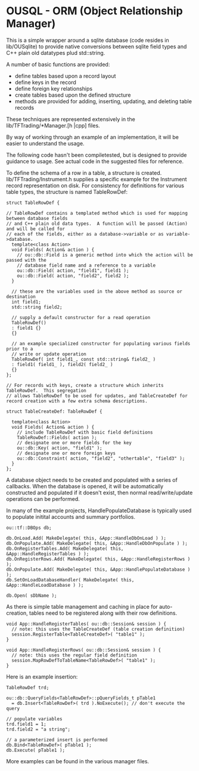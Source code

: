 # OUSQL - ORM (Object Relationship Manager)

This is a simple wrapper around a sqlite database (code resides in lib/OUSqlite) to provide native conversions between sqlite field types and C++ plain old datatypes plud std::string.

A number of basic functions are provided:
+ define tables based upon a record layout
+ define keys in the record
+ define foreign key relationships
+ create tables based upon the defined structure
+ methods are provided for adding, inserting, updating, and deleting table records

These techniques are represented extensively in the lib/TFTrading/*Manager.[h
|cpp] files.

By way of working through an example of an implementation, it will be easier to understand the usage.

The following code hasn't been compiletested, but is designed to provide guidance to usage.  See actual code in the suggested files for reference.

To define the schema of a row in a table, a structure is created.  lib/TFTrading/Instrument.h supplies a specific example for the Instrument record representation on disk.  For consistency for definitions for various table types, the structure is named TableRowDef:

```
struct TableRowDef {

// TableRowDef contains a templated method which is used for mapping between database fields
// and C++ plain old data types.  A function will be passed (Action) and will be called for 
// each of the fields, either as a database->variable or as variable->database.
  template<class Action>
  void Fields( Action& action ) {
    // ou::db::Field is a generic method into which the action will be passed with the
    // database field name and a reference to a variable
    ou::db::Field( action, "field1", field1 );
    ou::db::Field( action, "field2", field2 );
  }

  // these are the variables used in the above method as source or destination
  int field1;
  std::string field2;

  // supply a default constructor for a read operation
  TableRowDef()
  : field1 {}
  {}

  // an example specialized constructor for populating various fields prior to a
  // write or update operation
  TableRowDef( int field1_, const std::string& field2_ )
  : field1( field1_ ), field2( field2_ )
  {}
};

// For records with keys, create a structure which inherits TableRowDef.  This segregation
// allows TableRowDef to be used for updates, and TableCreateDef for record creation with a few extra schema descriptions.

struct TableCreateDef: TableRowDef {

  template<class Action>
  void Fields( Action& action ) {
    // include TableRowDef with basic field definitions
    TableRowDef::Fields( action );
    // designate one or more fields for the key
    ou::db::Key( action, "field1" );
    // designate one or more foreign keys
    ou::db::Constraint( action, "field2", "othertable", "field3" );
  }
};
```

A database object needs to be created and populated with a series of callbacks.  When the database is opened, it will be automatically constructed and populated if it doesn't exist, then normal read/write/update operations can be performed.

In many of the example projects, HandlePopulateDatabase is typically used to populate initital accounts and summary portfolios.

```
ou::tf::DBOps db;

db.OnLoad.Add( MakeDelegate( this, &App::HandleDbOnLoad ) );
db.OnPopulate.Add( MakeDelegate( this, &App::HandleDbOnPopulate ) );
db.OnRegisterTables.Add( MakeDelegate( this, &App::HandleRegisterTables ) );
db.OnRegisterRows.Add( MakeDelegate( this, &App::HandleRegisterRows ) );
db.OnPopulate.Add( MakeDelegate( this, &App::HandlePopulateDatabase ) );
db.SetOnLoadDatabaseHandler( MakeDelegate( this, &App::HandleLoadDatabase ) );

db.Open( sDbName );
```

As there is simple table management and caching in place for auto-creation, tables need to be registered along with their row definitions.

```
void App::HandleRegisterTables( ou::db::Session& session ) {
  // note: this uses the TableCreateDef (table creation definition)
  session.RegisterTable<TableCreateDef>( "table1" );
}

void App::HandleRegisterRows( ou::db::Session& session ) {
  // note: this uses the regular field definition
  session.MapRowDefToTableName<TableRowDef>( "table1" );
}
```
Here is an example insertion:

```
TableRowDef trd;

ou::db::QueryFields<TableRowDef>::pQueryFields_t pTable1 
  = db.Insert<TableRowDef>( trd ).NoExecute(); // don't execute the query

// populate variables
trd.field1 = 1;
trd.field2 = "a string";

// a parameterized insert is performed
db.Bind<TableRowDef>( pTable1 );
db.Execute( pTable1 );
```

More examples can be found in the various manager files.

